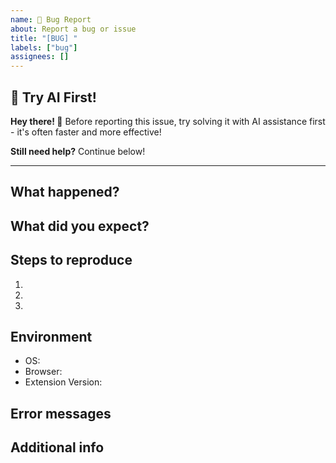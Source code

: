```yaml
---
name: 🐛 Bug Report
about: Report a bug or issue
title: "[BUG] "
labels: ["bug"]
assignees: []
---
```


## 🤖 Try AI First!

**Hey there! 👋** Before reporting this issue, try solving it with AI assistance first - it's often faster and more effective!

**Still need help?** Continue below!

---

## What happened?
<!-- Describe the issue -->

## What did you expect?
<!-- What should have happened? -->

## Steps to reproduce
1. 
2. 
3. 

## Environment
- OS: 
- Browser: 
- Extension Version: 

## Error messages
<!-- Paste any error messages here -->

## Additional info
<!-- Any other details -->
